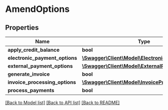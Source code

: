 # AmendOptions

## Properties
Name | Type | Description | Notes
------------ | ------------- | ------------- | -------------
**apply_credit_balance** | **bool** |  | [optional] 
**electronic_payment_options** | [**\Swagger\Client\Model\ElectronicPaymentOptions**](ElectronicPaymentOptions.md) |  | [optional] 
**external_payment_options** | [**\Swagger\Client\Model\ExternalPaymentOptions**](ExternalPaymentOptions.md) |  | [optional] 
**generate_invoice** | **bool** |  | [optional] 
**invoice_processing_options** | [**\Swagger\Client\Model\InvoiceProcessingOptions**](InvoiceProcessingOptions.md) |  | [optional] 
**process_payments** | **bool** |  | [optional] 

[[Back to Model list]](../README.md#documentation-for-models) [[Back to API list]](../README.md#documentation-for-api-endpoints) [[Back to README]](../README.md)


